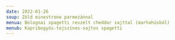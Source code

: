 ```yaml
---
date: 2022-01-26
soup: Zöld minestrone parmezánnal
menua: Bolognai spagetti reszelt cheddar sajttal (marhahúsból)
menub: Kapribogyós-tejszínes-sajtos spagetti
---
```

